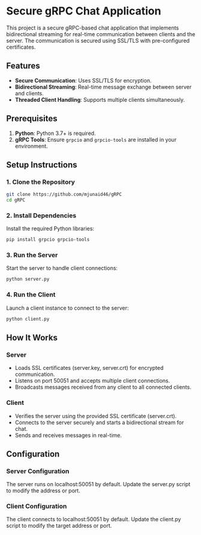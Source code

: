 # Secure gRPC Chat Application

This project is a secure gRPC-based chat application that implements bidirectional streaming for real-time communication between clients and the server. The communication is secured using SSL/TLS with pre-configured certificates.

## Features
- **Secure Communication**: Uses SSL/TLS for encryption.
- **Bidirectional Streaming**: Real-time message exchange between server and clients.
- **Threaded Client Handling**: Supports multiple clients simultaneously.

## Prerequisites

1. **Python**: Python 3.7+ is required.
2. **gRPC Tools**: Ensure `grpcio` and `grpcio-tools` are installed in your environment.

## Setup Instructions

### 1. Clone the Repository
```bash
git clone https://github.com/mjunaid46/gRPC
cd gRPC
```
### 2. Install Dependencies
Install the required Python libraries:

```bash
pip install grpcio grpcio-tools
```
### 3. Run the Server
Start the server to handle client connections:
```bash
python server.py
```
### 4. Run the Client
Launch a client instance to connect to the server:
```bash
python client.py
```
## How It Works
### Server
- Loads SSL certificates (server.key, server.crt) for encrypted communication.
- Listens on port 50051 and accepts multiple client connections.
- Broadcasts messages received from any client to all connected clients.
### Client
- Verifies the server using the provided SSL certificate (server.crt).
- Connects to the server securely and starts a bidirectional stream for chat.
- Sends and receives messages in real-time.
## Configuration
### Server Configuration
The server runs on localhost:50051 by default. Update the server.py script to modify the address or port.

### Client Configuration
The client connects to localhost:50051 by default. Update the client.py script to modify the target address or port.

